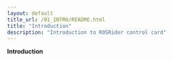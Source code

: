 ```yaml
---
layout: default
title_url: /01_INTRO/README.html
title: "Introduction"
description: "Introduction to ROSRider control card"
---
```


**Introduction**

